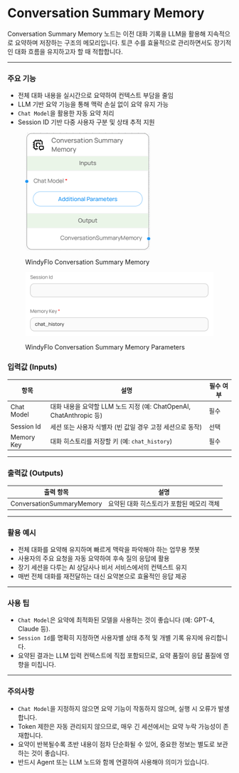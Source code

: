 # Conversation Summary Memory

Conversation Summary Memory 노드는 이전 대화 기록을 LLM을 활용해 지속적으로 요약하며 저장하는 구조의 메모리입니다. 토큰 수를 효율적으로 관리하면서도 장기적인 대화 흐름을 유지하고자 할 때 적합합니다.

***

### 주요 기능

* 전체 대화 내용을 실시간으로 요약하여 컨텍스트 부담을 줄임
* LLM 기반 요약 기능을 통해 맥락 손실 없이 요약 유지 가능
* `Chat Model`을 활용한 자동 요약 처리
* Session ID 기반 다중 사용자 구분 및 상태 추적 지원

<figure><img src="../../../.gitbook/assets/스크린샷 2025-05-15 162435.png" alt=""><figcaption><p>WindyFlo Conversation Summary Memory</p></figcaption></figure>

<figure><img src="../../../.gitbook/assets/스크린샷 2025-05-15 162443.png" alt=""><figcaption><p>WindyFlo Conversation Summary Memory Parameters</p></figcaption></figure>

### 입력값 (Inputs)

| 항목         | 설명                                                    | 필수 여부 |
| ---------- | ----------------------------------------------------- | ----- |
| Chat Model | 대화 내용을 요약할 LLM 노드 지정 (예: ChatOpenAI, ChatAnthropic 등) | 필수    |
| Session Id | 세션 또는 사용자 식별자 (빈 값일 경우 고정 세션으로 동작)                    | 선택    |
| Memory Key | 대화 히스토리를 저장할 키 (예: `chat_history`)                    | 필수    |

***

### 출력값 (Outputs)

| 출력 항목                     | 설명                      |
| ------------------------- | ----------------------- |
| ConversationSummaryMemory | 요약된 대화 히스토리가 포함된 메모리 객체 |

***

### 활용 예시

* 전체 대화를 요약해 유지하며 빠르게 맥락을 파악해야 하는 업무용 챗봇
* 사용자의 주요 요청을 자동 요약하여 후속 질의 응답에 활용
* 장기 세션을 다루는 AI 상담사나 비서 서비스에서의 컨텍스트 유지
* 매번 전체 대화를 재전달하는 대신 요약본으로 효율적인 응답 제공

***

### 사용 팁

* `Chat Model`은 요약에 최적화된 모델을 사용하는 것이 좋습니다 (예: GPT-4, Claude 등).
* `Session Id`를 명확히 지정하면 사용자별 상태 추적 및 개별 기록 유지에 유리합니다.
* 요약된 결과는 LLM 입력 컨텍스트에 직접 포함되므로, 요약 품질이 응답 품질에 영향을 미칩니다.

***

### 주의사항

* `Chat Model`을 지정하지 않으면 요약 기능이 작동하지 않으며, 실행 시 오류가 발생합니다.
* Token 제한은 자동 관리되지 않으므로, 매우 긴 세션에서는 요약 누락 가능성이 존재합니다.
* 요약이 반복될수록 초반 내용이 점차 단순화될 수 있어, 중요한 정보는 별도로 보관하는 것이 좋습니다.
* 반드시 Agent 또는 LLM 노드와 함께 연결하여 사용해야 의미가 있습니다.
